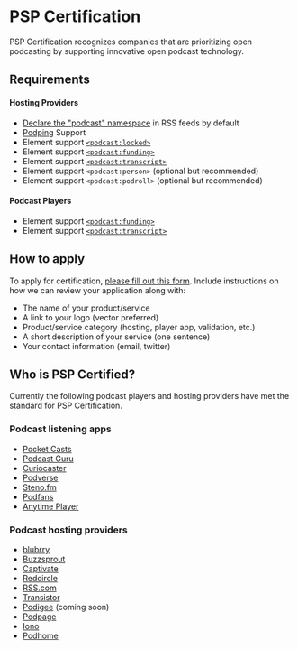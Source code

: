 # PSP Certification
PSP Certification recognizes companies that are prioritizing open podcasting by supporting innovative open podcast technology.

## Requirements
#### Hosting Providers
* [Declare the "podcast" namespace](https://github.com/Podcast-Standards-Project/PSP-1-Podcast-RSS-Specification#required-rss-namespace-declarations) in RSS feeds by default
* [Podping](https://github.com/Podcastindex-org/podping.cloud) Support
* Element support [`<podcast:locked>`](https://github.com/Podcast-Standards-Project/PSP-1-Podcast-RSS-Specification#channel-podcast-locked)
* Element support [`<podcast:funding>`](https://github.com/Podcast-Standards-Project/PSP-1-Podcast-RSS-Specification#podcastfunding)
* Element support [`<podcast:transcript>`](https://github.com/Podcast-Standards-Project/PSP-1-Podcast-RSS-Specification#item-podcast-transcript)
* Element support `<podcast:person>` (optional but recommended)
* Element support `<podcast:podroll>` (optional but recommended)

#### Podcast Players
* Element support [`<podcast:funding>`](https://github.com/Podcast-Standards-Project/PSP-1-Podcast-RSS-Specification#podcastfunding)
* Element support [`<podcast:transcript>`](https://github.com/Podcast-Standards-Project/PSP-1-Podcast-RSS-Specification#item-podcast-transcript)

## How to apply
To apply for certification, [please fill out this form](https://forms.reform.app/pF4xrZ/psp/dkbkq1). Include instructions on how we can review your application along with:
* The name of your product/service
* A link to your logo (vector preferred)
* Product/service category (hosting, player app, validation, etc.)
* A short description of your service (one sentence)
* Your contact information (email, twitter)

## Who is PSP Certified?

Currently the following podcast players and hosting providers have met the standard for PSP Certification.

### Podcast listening apps

* [Pocket Casts](https://pocketcasts.com/)
* [Podcast Guru](https://podcastguru.io/)
* [Curiocaster](https://curiocaster.com/)
* [Podverse](https://podverse.fm/)
* [Steno.fm](https://www.steno.fm/)
* [Podfans](https://podfans.fm/)
* [Anytime Player](https://anytimeplayer.app/)


### Podcast hosting providers

* [blubrry](https://blubrry.com/)
* [Buzzsprout](https://www.buzzsprout.com/)
* [Captivate](https://www.captivate.fm/)
* [Redcircle](https://redcircle.com/)
* [RSS.com](https://rss.com/)
* [Transistor](https://transistor.fm/)
* [Podigee](https://www.podigee.com/en/) (coming soon)
* [Podpage](https://www.podpage.com/)
* [Iono](https://iono.fm/)
* [Podhome](https://www.podhome.fm/)
